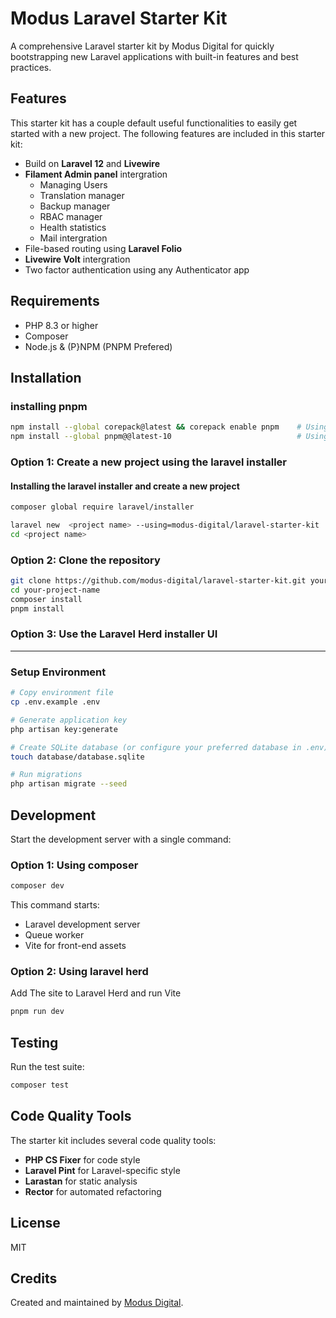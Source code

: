 # Modus Laravel Starter Kit

A comprehensive Laravel starter kit by Modus Digital for quickly bootstrapping new Laravel applications with built-in features and best practices.

## Features
This starter kit has a couple default useful functionalities to easily get started with a new project. The following features are included in this starter kit:

- Build on **Laravel 12** and **Livewire**
- **Filament Admin panel** intergration
    - Managing Users
    - Translation manager
    - Backup manager
    - RBAC manager
    - Health statistics
    - Mail intergration
- File-based routing using **Laravel Folio**
- **Livewire Volt** intergration
- Two factor authentication using any Authenticator app


## Requirements

- PHP 8.3 or higher
- Composer
- Node.js & (P}NPM (PNPM Prefered)

## Installation

### installing pnpm
```bash
npm install --global corepack@latest && corepack enable pnpm    # Using corepack
npm install --global pnpm@@latest-10                            # Using npm directly
```

### Option 1: Create a new project using the laravel installer

#### Installing the laravel installer and create a new project
```bash
composer global require laravel/installer

laravel new  <project name> --using=modus-digital/laravel-starter-kit
cd <project name>
```

### Option 2: Clone the repository

```bash
git clone https://github.com/modus-digital/laravel-starter-kit.git your-project-name
cd your-project-name
composer install
pnpm install
```

### Option 3: Use the Laravel Herd installer UI

---

### Setup Environment

```bash
# Copy environment file
cp .env.example .env

# Generate application key
php artisan key:generate

# Create SQLite database (or configure your preferred database in .env)
touch database/database.sqlite

# Run migrations
php artisan migrate --seed
```

## Development

Start the development server with a single command:


### Option 1: Using composer
```bash
composer dev
```

This command starts:
- Laravel development server
- Queue worker
- Vite for front-end assets

### Option 2: Using laravel herd
Add The site to Laravel Herd and run Vite
```bash
pnpm run dev
```

## Testing

Run the test suite:

```bash
composer test
```

## Code Quality Tools

The starter kit includes several code quality tools:

- **PHP CS Fixer** for code style
- **Laravel Pint** for Laravel-specific style
- **Larastan** for static analysis
- **Rector** for automated refactoring

## License

MIT

## Credits

Created and maintained by [Modus Digital](https://modus-digital.com).
